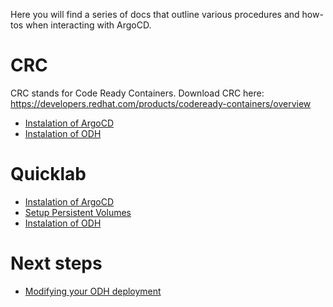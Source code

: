 Here you will find a series of docs that outline various procedures and how-tos
when interacting with ArgoCD.

# CRC

CRC stands for Code Ready Containers. Download CRC here: https://developers.redhat.com/products/codeready-containers/overview

* [Instalation of ArgoCD](./downstream/crc.md)
* [Instalation of ODH](./downstream/odh-install-crc.md)


# Quicklab

* [Instalation of ArgoCD](./downstream/quicklab.md)
* [Setup Persistent Volumes](./downstream/on-cluster-persistent-storage/README.md)
* [Instalation of ODH](./downstream/odh-install-quicklab.md)


# Next steps
* [Modifying your ODH deployment](./modify-odh-deployment.md)
